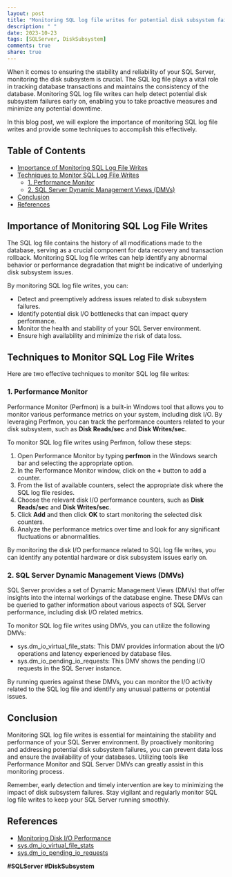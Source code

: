 ```yaml
---
layout: post
title: "Monitoring SQL log file writes for potential disk subsystem failures"
description: " "
date: 2023-10-23
tags: [SQLServer, DiskSubsystem]
comments: true
share: true
---
```


When it comes to ensuring the stability and reliability of your SQL Server, monitoring the disk subsystem is crucial. The SQL log file plays a vital role in tracking database transactions and maintains the consistency of the database. Monitoring SQL log file writes can help detect potential disk subsystem failures early on, enabling you to take proactive measures and minimize any potential downtime.

In this blog post, we will explore the importance of monitoring SQL log file writes and provide some techniques to accomplish this effectively.

## Table of Contents
- [Importance of Monitoring SQL Log File Writes](#importance-of-monitoring-sql-log-file-writes)
- [Techniques to Monitor SQL Log File Writes](#techniques-to-monitor-sql-log-file-writes)
  - [1. Performance Monitor](#1-performance-monitor)
  - [2. SQL Server Dynamic Management Views (DMVs)](#2-sql-server-dynamic-management-views-dmvs)
- [Conclusion](#conclusion)
- [References](#references)

## Importance of Monitoring SQL Log File Writes

The SQL log file contains the history of all modifications made to the database, serving as a crucial component for data recovery and transaction rollback. Monitoring SQL log file writes can help identify any abnormal behavior or performance degradation that might be indicative of underlying disk subsystem issues.

By monitoring SQL log file writes, you can:

- Detect and preemptively address issues related to disk subsystem failures.
- Identify potential disk I/O bottlenecks that can impact query performance.
- Monitor the health and stability of your SQL Server environment.
- Ensure high availability and minimize the risk of data loss.

## Techniques to Monitor SQL Log File Writes

Here are two effective techniques to monitor SQL log file writes:

### 1. Performance Monitor

Performance Monitor (Perfmon) is a built-in Windows tool that allows you to monitor various performance metrics on your system, including disk I/O. By leveraging Perfmon, you can track the performance counters related to your disk subsystem, such as **Disk Reads/sec** and **Disk Writes/sec**.

To monitor SQL log file writes using Perfmon, follow these steps:

1. Open Performance Monitor by typing **perfmon** in the Windows search bar and selecting the appropriate option.
2. In the Performance Monitor window, click on the **+** button to add a counter.
3. From the list of available counters, select the appropriate disk where the SQL log file resides.
4. Choose the relevant disk I/O performance counters, such as **Disk Reads/sec** and **Disk Writes/sec**.
5. Click **Add** and then click **OK** to start monitoring the selected disk counters.
6. Analyze the performance metrics over time and look for any significant fluctuations or abnormalities.

By monitoring the disk I/O performance related to SQL log file writes, you can identify any potential hardware or disk subsystem issues early on.

### 2. SQL Server Dynamic Management Views (DMVs)

SQL Server provides a set of Dynamic Management Views (DMVs) that offer insights into the internal workings of the database engine. These DMVs can be queried to gather information about various aspects of SQL Server performance, including disk I/O related metrics.

To monitor SQL log file writes using DMVs, you can utilize the following DMVs:

- sys.dm_io_virtual_file_stats: This DMV provides information about the I/O operations and latency experienced by database files.
- sys.dm_io_pending_io_requests: This DMV shows the pending I/O requests in the SQL Server instance.

By running queries against these DMVs, you can monitor the I/O activity related to the SQL log file and identify any unusual patterns or potential issues.

## Conclusion

Monitoring SQL log file writes is essential for maintaining the stability and performance of your SQL Server environment. By proactively monitoring and addressing potential disk subsystem failures, you can prevent data loss and ensure the availability of your databases. Utilizing tools like Performance Monitor and SQL Server DMVs can greatly assist in this monitoring process.

Remember, early detection and timely intervention are key to minimizing the impact of disk subsystem failures. Stay vigilant and regularly monitor SQL log file writes to keep your SQL Server running smoothly.

## References

- [Monitoring Disk I/O Performance](https://docs.microsoft.com/sql/relational-databases/performance/monitoring-disk-i-o-performance?view=sql-server-ver15)
- [sys.dm_io_virtual_file_stats](https://docs.microsoft.com/sql/relational-databases/system-dynamic-management-views/sys-dm-io-virtual-file-stats-transact-sql?view=sql-server-ver15)
- [sys.dm_io_pending_io_requests](https://docs.microsoft.com/sql/relational-databases/system-dynamic-management-views/sys-dm-io-pending-io-requests-transact-sql?view=sql-server-ver15)

**#SQLServer #DiskSubsystem**
